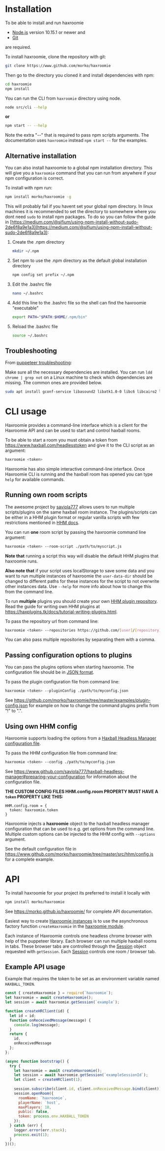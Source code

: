 # Installation

To be able to install and run haxroomie 

- [Node.js](https://nodejs.org) version 10.15.1 or newer and
- [Git](https://git-scm.com/)

are required. 

To install haxroomie, clone the repository with git:
```sh
git clone https://www.github.com/morko/haxroomie
```
Then go to the directory you cloned it and install dependencies with npm:
```sh
cd haxroomie
npm install
```

You can run the CLI from `haxroomie` directory using node.
```sh
node src/cli --help
```
**or**
```sh
npm start -- --help
```
Note the extra "--" that is required to pass npm scripts arguments. The documentation uses `haxroomie` instead `npm start --` for the examples.

## Alternative installation

You can also install haxroomie to a global npm installation directory. This will give you a `haxroomie` command that you can run from anywhere if your npm configuration is correct.

To install with npm run:
```sh
npm install morko/haxroomie -g
```

This will probably fail if you havent set your global npm directory. In linux machines it is recommended to set the directory to somewhere where you dont need `sudo` to install npm packages. To do so you can follow the guide in [https://medium.com/@sifium/using-npm-install-without-sudo-2de6f8a9e1a3](https://medium.com/@sifium/using-npm-install-without-sudo-2de6f8a9e1a3):

1. Create the .npm directory

    ```sh
    mkdir ~/.npm
    ```
    
2. Set npm to use the .npm directory as the default global installation directory

    ```sh
    npm config set prefix ~/.npm
    ```
    
3. Edit the .bashrc file

    ```sh
    nano ~/.bashrc
    ```
    
4. Add this line to the .bashrc file so the shell can find the haxroomie "executable"

    ```sh
    export PATH="$PATH:$HOME/.npm/bin"
    ```
    
5. Reload the .bashrc file

    ```sh
    source ~/.bashrc
    ```

## Troubleshooting

From [puppeteer troubleshooting](https://github.com/GoogleChrome/puppeteer/blob/master/docs/troubleshooting.md):

Make sure all the necessary dependencies are installed. You can run `ldd chrome | grep not` on a Linux machine to check which dependencies are missing. The common ones are provided below.
```sh
sudo apt install gconf-service libasound2 libatk1.0-0 libc6 libcairo2 libcups2 libdbus-1-3 libexpat1 libfontconfig1 libgcc1 libgconf-2-4 libgdk-pixbuf2.0-0 libglib2.0-0 libgtk-3-0 libnspr4 libpango-1.0-0 libpangocairo-1.0-0 libstdc++6 libx11-6 libx11-xcb1 libxcb1 libxcomposite1 libxcursor1 libxdamage1 libxext6 libxfixes3 libxi6 libxrandr2 libxrender1 libxss1 libxtst6 ca-certificates fonts-liberation libappindicator1 libnss3 lsb-release xdg-utils wget
```

# CLI usage

Haxroomie provides a command-line interface which is a client for the 
Haxroomie API and can be used to start and control haxball rooms.

To be able to start a room you must obtain a token from <https://www.haxball.com/headlesstoken>
and give it to the CLI script as an argument:

```sh
haxroomie <token>
```

Haxroomie has also simple interactive command-line interface. Once Haxroomie CLI is running and the haxball room has opened you can type `help` for available commands.

## Running own room scripts

The awesome project by [saviola777](https://github.com/saviola777) allows users to run multiple scripts/plugins on the same haxball room instance. The plugins/scripts can be either in a HHM plugin format or regular vanilla scripts with few restrictions mentioned in [HHM docs](https://haxplugins.tk/docs/tutorial-writing-plugins.html).

You can run **one** room script by passing the haxroomie command line argument:
```sh
haxroomie <token> --room-script ./path/to/myscript.js
```
**Note that** running a script this way will disable the default HHM plugins that haxroomie runs.

**Also note that** if your script uses localStorage to save some data and you want to run multiple instances of haxroomie the `user-data-dir` should be changed to different paths for these instances for the script to not overwrite other instances data. Use `--help` for more info about how to change this from the command line.

To run **multiple** plugins you should create your own [HHM plugin repository](https://github.com/saviola777/haxball-headless-manager#creating-your-own-plugin-repository). Read the guide for writing own HHM plugins at <https://haxplugins.tk/docs/tutorial-writing-plugins.html>.

To pass the repository url from command line:
```sh
haxroomie <token> --repositories https://github.com/[user]/[repository]
```

You can also pass multiple repositories by separating them with a comma.

## Passing configuration options to plugins

You can pass the plugins options when starting haxroomie. The configuration file should be in [JSON format](https://en.wikipedia.org/wiki/JSON).

To pass the plugin configuration file from command line:
```sh
haxroomie <token> --pluginConfig ./path/to/myconfig.json
```

See <https://github.com/morko/haxroomie/tree/master/examples/plugin-config.json> for example on how to change the command plugins prefix from "!" to ".".

## Using own HHM config

Haxroomie supports loading the options from a [Haxball Headless Manager configuration file](https://github.com/saviola777/haxball-headless-manager#preparing-your-configuration).

To pass the HHM configuration file from command line:
```sh
haxroomie <token> --config ./path/to/myconfig.json
```

See <https://www.github.com/saviola777/haxball-headless-manager#preparing-your-configuration> for information about the configuration file.

**THE CUSTOM CONFIG FILES HHM.config.room PROPERTY MUST HAVE A `token` PROPERTY LIKE THIS:**

```
HHM.config.room = {
  token: haxroomie.token
}
```

Haxroomie injects a **haxroomie** object to the haxball headless manager configuration that can be used to e.g. get options from the command line. Multiple custom options can be injected to the HHM config with `--options` argument.

See the default configuration file in <https://www.github.com/morko/haxroomie/tree/master/src/hhm/config.js> for a complete example.

# API

To install haxroomie for your project its preferred to install it locally with
```sh
npm install morko/haxroomie
```

See <https://morko.github.io/haxroomie/> for complete API documentation.

Easiest way to create [Haxroomie instances](https://morko.github.io/haxroomie/module-haxroomie.Haxroomie.html) is to use the asynchronous factory function `createHaxroomie` in the [haxroomie module](https://morko.github.io/haxroomie/module-haxroomie.html).

Each instance of Haxroomie controls one headless chrome browser with help of the puppeteer library. Each browser can run multiple haxball rooms in tabs. These browser tabs are controlled through the [Session](https://morko.github.io/haxroomie/Session.html) object requested with `getSession`. Each [Session](https://morko.github.io/haxroomie/Session.html) controls one room / browser tab.

## Example API usage

Example that requires the token to be set as an environment variable named `HAXBALL_TOKEN`.

```js
const { createHaxroomie } = require(`haxroomie`);
let haxroomie = await createHaxroomie();
let session = await haxroomie.getSession(`example`);

function createHRClient(id) {
  let id = id;
  function onReceivedMessage(message) {
    console.log(message);
  }
  return {
    id,
    onReceivedMessage
  };
};

(async function bootstrap() {
  try {
    let haxroomie = await createHaxroomie();
    let session = await haxroomie.getSession(`exampleSessionId`);
    let client = createHRClient(1);
		
    session.subscribe(client.id, client.onReceivedMessage.bind(client));
    session.openRoom({
      roomName: `haxroomie`,
      playerName: `host`,
      maxPlayers: 10,
      public: false,
      token: process.env.HAXBALL_TOKEN
    });
  } catch (err) {
    logger.error(err.stack);
    process.exit(1);
  }
})();

```
